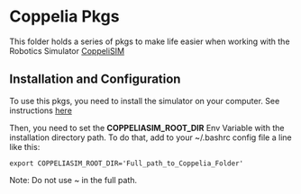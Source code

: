 # Coppelia Pkgs
This folder holds a series of pkgs to make life easier when working with the Robotics Simulator [CoppeliSIM](https://www.coppeliarobotics.com/)

## Installation and Configuration
To use this pkgs, you need to install the simulator on your computer. See instructions [here](https://www.coppeliarobotics.com/downloads)

Then, you need to set the **COPPELIASIM_ROOT_DIR** Env Variable with the installation directory path. To do that, add to your ~/.bashrc config file a line like this:
```
export COPPELIASIM_ROOT_DIR='Full_path_to_Coppelia_Folder'
```
Note: Do not use ~ in the full path.
